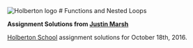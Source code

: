 <img src="https://www.holbertonschool.com/assets/holberton-logo-1cc451260ca3cd297def53f2250a9794810667c7ca7b5fa5879a569a457bf16f.png" alt="Holberton logo">
# Functions and Nested Loops

**Assignment Solutions from [Justin Marsh](https://twitter.com/dogonthecircuit)**

[Holberton School](https://www.holbertonschool.com) assignment solutions for October 18th, 2016.
